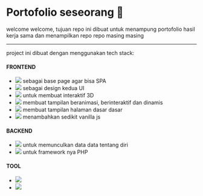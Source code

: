 
<h1> Portofolio seseorang 📑 </h1>

<p>welcome welcome, tujuan repo ini dibuat untuk menampung portofolio hasil kerja sama dan menampilkan repo repo masing masing</p>

<hr>
project ini dibuat dengan menggunakan tech stack:

<h4>FRONTEND</h4>
<ul>
      <li><img src="https://img.shields.io/badge/React-%2320232a.svg?logo=react&logoColor=%2361DAFB"> sebagai base page agar bisa SPA</li>
      <li><img src="https://img.shields.io/badge/Tailwind%20CSS-%2338B2AC.svg?logo=tailwind-css&logoColor=white"> sebagai design kedua UI</li>
      <li><img src="https://img.shields.io/badge/Three.js-000?logo=threedotjs&logoColor=fff"> untuk membuat interaktif 3D</li>
      <li><img src="https://img.shields.io/badge/Anime.js-v4.1.2-blue"> membuat tampilan beranimasi, berinteraktif dan dinamis</li>
      <li><img src="https://img.shields.io/badge/CSS-639?logo=css&logoColor=fff"> membuat tampilan halaman dasar dasar</li>
      <li><img src="https://img.shields.io/badge/JavaScript-F7DF1E?logo=javascript&logoColor=000"> menambahkan sedikit vanilla js </li>
</ul>

<h4>BACKEND</h4>
<ul>
      <li><img src="https://img.shields.io/badge/php-%23777BB4.svg?&logo=php&logoColor=white"> untuk memunculkan data data tentang diri</li>
      <li><img src="https://img.shields.io/badge/Laravel-%23FF2D20.svg?logo=laravel&logoColor=white"> untuk framework nya PHP</li>
</ul>

<h4>TOOL</h4>
<ul>
      <li><img src="https://img.shields.io/badge/npm-CB3837?logo=npm&logoColor=fff"></li>
      <li><img src="https://img.shields.io/badge/Composer-885630?logo=composer&logoColor=fff"></li>
</ul>


